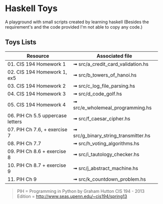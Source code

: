 # Haskell Toys

A playground with small scripts created by learning haskell (Besides the requirement's and the code provided I'm not able to copy any code.)

## Toys Lists
Resource  | Associated file
----------|----------------
01. CIS 194 Homework 1 | ➟  src/a_credit_card_validation.hs
02. CIS 194 Homework 1, ex5 | ➟ src/b_towers_of_hanoi.hs
03. CIS 194 Homework 2 | ➟ src/c_log_file_parsing.hs
04. CIS 194 Homework 3 | ➟ src/d_code_golf.hs
05. CIS 194 Homework 4 | ➟ src/e_wholemeal_programming.hs
06. PIH Ch 5.5 uppercase letters| ➟ src/f_caesar_cipher.hs
07. PIH Ch 7.6, + exercise 7 | ➟ src/g_binary_string_transmitter.hs
08. PIH Ch 7.7 | ➟ src/h_voting_algorithms.hs
09. PIH Ch 8.6 + exercise 8 | ➟ src/i_tautology_checker.hs
10. PIH Ch 8.7 + exercise 9 | ➟ src/j_abstract_machine.hs
11. PIH Ch 9 | ➟ src/k_countdown_problem.hs

> PIH = Programming in Python by Graham Hutton
> CIS 194 - 2013 Edition = http://www.seas.upenn.edu/~cis194/spring13